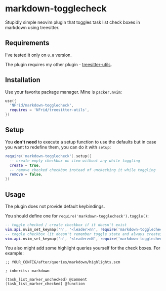 # markdown-togglecheck

Stupidly simple neovim plugin that toggles task list check boxes in markdown
using treesitter.

## Requirements

I've tested it only on `0.8` version.

The plugin requires my other plugin -
[treesitter-utils](https://github.com/NFrid/treesitter-utils).

## Installation

Use your favorite package manager. Mine is `packer.nvim`:

```lua
use({
  'NFrid/markdown-togglecheck',
  requires = 'NFrid/treesitter-utils',
})
```

## Setup

You **don't need** to execute a setup function to use the defaults but in case you
want to redefine them, you can do it with `setup`:

```lua
require('markdown-togglecheck').setup({
  -- create empty checkbox on item without any while toggling
  create = true,
  -- remove checked checkbox instead of unckecking it while toggling
  remove = false,
})
```

## Usage

The plugin does not provide default keybindings.

You should define one for `require('markdown-togglecheck').toggle()`:

```lua
-- toggle checked / create checkbox if it doesn't exist
vim.api.nvim_set_keymap('n', '<leader>nn', require('markdown-togglecheck').toggle)
-- toggle checkbox (it doesn't remember toggle state and always creates [ ])
vim.api.nvim_set_keymap('n', '<leader>nN', require('markdown-togglecheck').toggle_box)
```

You also might add some highlight queries yourself for the check boxes. For
example:

```query
;; YOUR_CONFIG/after/queries/markdown/highlights.scm

; inherits: markdown

(task_list_marker_unchecked) @comment
(task_list_marker_checked) @function
```
